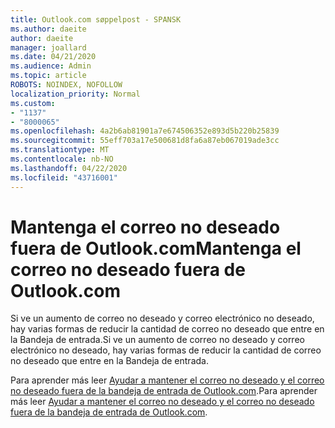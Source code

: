 ```yaml
---
title: Outlook.com søppelpost - SPANSK
ms.author: daeite
author: daeite
manager: joallard
ms.date: 04/21/2020
ms.audience: Admin
ms.topic: article
ROBOTS: NOINDEX, NOFOLLOW
localization_priority: Normal
ms.custom:
- "1137"
- "8000065"
ms.openlocfilehash: 4a2b6ab81901a7e674506352e893d5b220b25839
ms.sourcegitcommit: 55eff703a17e500681d8fa6a87eb067019ade3cc
ms.translationtype: MT
ms.contentlocale: nb-NO
ms.lasthandoff: 04/22/2020
ms.locfileid: "43716001"
---
```

# <a name="mantenga-el-correo-no-deseado-fuera-de-outlookcom"></a><span data-ttu-id="60aaf-102">Mantenga el correo no deseado fuera de Outlook.com</span><span class="sxs-lookup"><span data-stu-id="60aaf-102">Mantenga el correo no deseado fuera de Outlook.com</span></span>

<span data-ttu-id="60aaf-103">Si ve un aumento de correo no deseado y correo electrónico no deseado, hay varias formas de reducir la cantidad de correo no deseado que entre en la Bandeja de entrada.</span><span class="sxs-lookup"><span data-stu-id="60aaf-103">Si ve un aumento de correo no deseado y correo electrónico no deseado, hay varias formas de reducir la cantidad de correo no deseado que entre en la Bandeja de entrada.</span></span>

<span data-ttu-id="60aaf-104">Para aprender más leer [Ayudar a mantener el correo no deseado y el correo no deseado fuera de la bandeja de entrada de Outlook.com](https://support.office.com/es-es/article/a3ece97b-82f8-4a5e-9ac3-e92fa6427ae4?wt.mc_id=Office_Outlook_com_Alchemy).</span><span class="sxs-lookup"><span data-stu-id="60aaf-104">Para aprender más leer [Ayudar a mantener el correo no deseado y el correo no deseado fuera de la bandeja de entrada de Outlook.com](https://support.office.com/es-es/article/a3ece97b-82f8-4a5e-9ac3-e92fa6427ae4?wt.mc_id=Office_Outlook_com_Alchemy).</span></span>